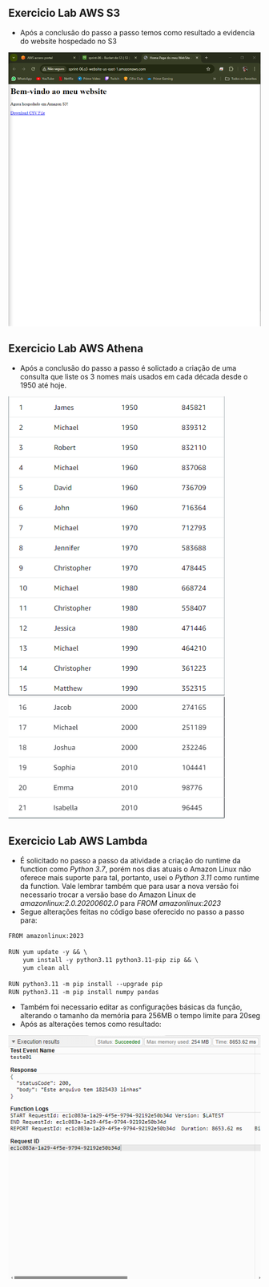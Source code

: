 ## Exercicio Lab AWS S3
- Após a conclusão do passo a passo temos como resultado a evidencia do website hospedado no S3
<img src="../evidencias/img/Atividade-AWS_S3.png">

## Exercicio Lab AWS Athena
- Após a conclusão do passo a passo é solictado a criação de uma consulta que liste os 3 nomes mais usados em cada década desde o 1950 até hoje.
<img src="../evidencias/img/Resultado_query_AWS-ATHENA.png">
<img src="../evidencias/img/Resultado_query_AWS-ATHENA-Parte02.png">

## Exercicio Lab AWS Lambda
- É solicitado no passo a passo da atividade a criação do runtime da function como *Python 3.7*, porém nos dias atuais o Amazon Linux não oferece mais suporte para tal, portanto, usei o *Python 3.11* como runtime da function. 
Vale lembrar também que para usar a nova versão foi necessario trocar a versão base do Amazon Linux de *amazonlinux:2.0.20200602.0* para *FROM amazonlinux:2023*
- Segue alterações feitas no código base oferecido no passo a passo para: 
```
FROM amazonlinux:2023

RUN yum update -y && \
    yum install -y python3.11 python3.11-pip zip && \
    yum clean all

RUN python3.11 -m pip install --upgrade pip
RUN python3.11 -m pip install numpy pandas
```
- Também foi necessario editar as configurações básicas da função, alterando o tamanho da memória para 256MB o tempo limite para 20seg
- Após as alterações temos como resultado: 
<img src="../evidencias/img/AWS_LAMBDA.png">
